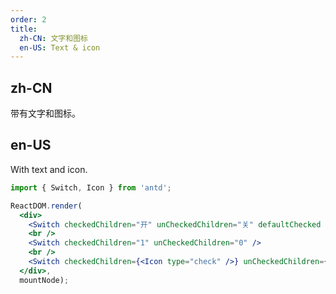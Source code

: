 ```yaml
---
order: 2
title:
  zh-CN: 文字和图标
  en-US: Text & icon
---
```


## zh-CN

带有文字和图标。

## en-US

With text and icon.

````jsx
import { Switch, Icon } from 'antd';

ReactDOM.render(
  <div>
    <Switch checkedChildren="开" unCheckedChildren="关" defaultChecked />
    <br />
    <Switch checkedChildren="1" unCheckedChildren="0" />
    <br />
    <Switch checkedChildren={<Icon type="check" />} unCheckedChildren={<Icon type="close" />} defaultChecked />
  </div>,
  mountNode);
````
